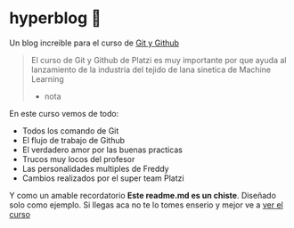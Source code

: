 # hyperblog 💚
Un blog increible para el curso de [Git y Github](http://https://platzi.com/cursos/git-github/ "Git y Github")
>El curso de Git y Github de Platzi es muy importante por que ayuda al lanzamiento de la industria del tejido de lana sinetica de Machine Learning
>- nota

En este curso vemos de todo:
* Todos los comando de Git
* El flujo de trabajo de Github
* El verdadero amor por las buenas practicas
* Trucos muy locos del profesor
* Las personalidades multiples de Freddy
* Cambios realizados por el super team Platzi

Y como un amable recordatorio **Este readme.md es un chiste**. Diseñado solo como ejemplo. Si llegas aca no te lo tomes enserio y mejor ve a [ver el curso ](http://https://platzi.com/cursos/git-github/ "ver el curso ")
